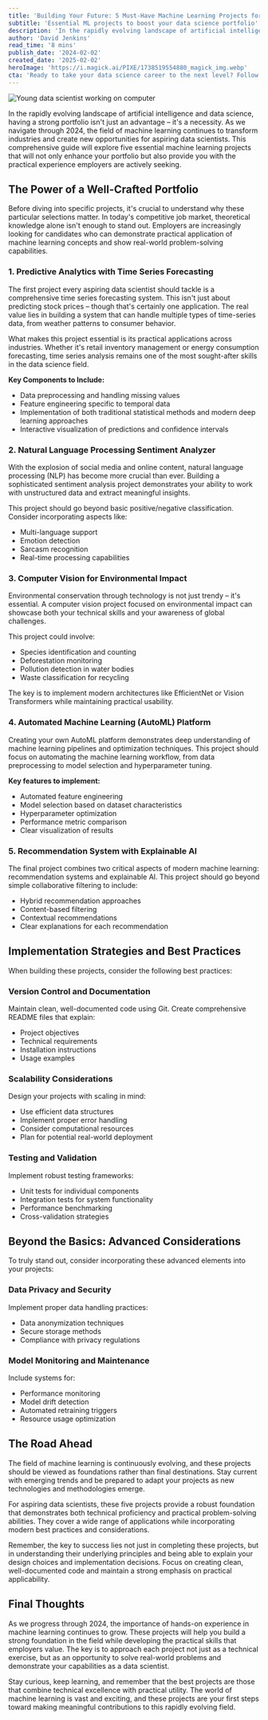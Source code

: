 ```yaml
---
title: 'Building Your Future: 5 Must-Have Machine Learning Projects for Aspiring Data Scientists'
subtitle: 'Essential ML projects to boost your data science portfolio'
description: 'In the rapidly evolving landscape of artificial intelligence and data science, having a strong portfolio isn''t just an advantage – it''s a necessity. As we navigate through 2024, learn how essential machine learning projects can enhance your portfolio and provide the practical experience employers are seeking.'
author: 'David Jenkins'
read_time: '8 mins'
publish_date: '2024-02-02'
created_date: '2025-02-02'
heroImage: 'https://i.magick.ai/PIXE/1738519554880_magick_img.webp'
cta: 'Ready to take your data science career to the next level? Follow us on LinkedIn for more expert insights, industry trends, and career-building tips in machine learning and AI.'
---
```


![Young data scientist working on computer](https://i.magick.ai/PIXE/1738519554884_magick_img.webp)

In the rapidly evolving landscape of artificial intelligence and data science, having a strong portfolio isn't just an advantage – it's a necessity. As we navigate through 2024, the field of machine learning continues to transform industries and create new opportunities for aspiring data scientists. This comprehensive guide will explore five essential machine learning projects that will not only enhance your portfolio but also provide you with the practical experience employers are actively seeking.

## The Power of a Well-Crafted Portfolio

Before diving into specific projects, it's crucial to understand why these particular selections matter. In today's competitive job market, theoretical knowledge alone isn't enough to stand out. Employers are increasingly looking for candidates who can demonstrate practical application of machine learning concepts and show real-world problem-solving capabilities.

### 1. Predictive Analytics with Time Series Forecasting

The first project every aspiring data scientist should tackle is a comprehensive time series forecasting system. This isn't just about predicting stock prices – though that's certainly one application. The real value lies in building a system that can handle multiple types of time-series data, from weather patterns to consumer behavior.

What makes this project essential is its practical applications across industries. Whether it's retail inventory management or energy consumption forecasting, time series analysis remains one of the most sought-after skills in the data science field.

**Key Components to Include:**
- Data preprocessing and handling missing values
- Feature engineering specific to temporal data
- Implementation of both traditional statistical methods and modern deep learning approaches
- Interactive visualization of predictions and confidence intervals

### 2. Natural Language Processing Sentiment Analyzer

With the explosion of social media and online content, natural language processing (NLP) has become more crucial than ever. Building a sophisticated sentiment analysis project demonstrates your ability to work with unstructured data and extract meaningful insights.

This project should go beyond basic positive/negative classification. Consider incorporating aspects like:
- Multi-language support
- Emotion detection
- Sarcasm recognition
- Real-time processing capabilities

### 3. Computer Vision for Environmental Impact

Environmental conservation through technology is not just trendy – it's essential. A computer vision project focused on environmental impact can showcase both your technical skills and your awareness of global challenges.

This project could involve:
- Species identification and counting
- Deforestation monitoring
- Pollution detection in water bodies
- Waste classification for recycling

The key is to implement modern architectures like EfficientNet or Vision Transformers while maintaining practical usability.

### 4. Automated Machine Learning (AutoML) Platform

Creating your own AutoML platform demonstrates deep understanding of machine learning pipelines and optimization techniques. This project should focus on automating the machine learning workflow, from data preprocessing to model selection and hyperparameter tuning.

**Key features to implement:**
- Automated feature engineering
- Model selection based on dataset characteristics
- Hyperparameter optimization
- Performance metric comparison
- Clear visualization of results

### 5. Recommendation System with Explainable AI

The final project combines two critical aspects of modern machine learning: recommendation systems and explainable AI. This project should go beyond simple collaborative filtering to include:
- Hybrid recommendation approaches
- Content-based filtering
- Contextual recommendations
- Clear explanations for each recommendation

## Implementation Strategies and Best Practices

When building these projects, consider the following best practices:

### Version Control and Documentation
Maintain clean, well-documented code using Git. Create comprehensive README files that explain:
- Project objectives
- Technical requirements
- Installation instructions
- Usage examples

### Scalability Considerations
Design your projects with scaling in mind:
- Use efficient data structures
- Implement proper error handling
- Consider computational resources
- Plan for potential real-world deployment

### Testing and Validation
Implement robust testing frameworks:
- Unit tests for individual components
- Integration tests for system functionality
- Performance benchmarking
- Cross-validation strategies

## Beyond the Basics: Advanced Considerations

To truly stand out, consider incorporating these advanced elements into your projects:

### Data Privacy and Security
Implement proper data handling practices:
- Data anonymization techniques
- Secure storage methods
- Compliance with privacy regulations

### Model Monitoring and Maintenance
Include systems for:
- Performance monitoring
- Model drift detection
- Automated retraining triggers
- Resource usage optimization

## The Road Ahead

The field of machine learning is continuously evolving, and these projects should be viewed as foundations rather than final destinations. Stay current with emerging trends and be prepared to adapt your projects as new technologies and methodologies emerge.

For aspiring data scientists, these five projects provide a robust foundation that demonstrates both technical proficiency and practical problem-solving abilities. They cover a wide range of applications while incorporating modern best practices and considerations.

Remember, the key to success lies not just in completing these projects, but in understanding their underlying principles and being able to explain your design choices and implementation decisions. Focus on creating clean, well-documented code and maintain a strong emphasis on practical applicability.

## Final Thoughts

As we progress through 2024, the importance of hands-on experience in machine learning continues to grow. These projects will help you build a strong foundation in the field while developing the practical skills that employers value. The key is to approach each project not just as a technical exercise, but as an opportunity to solve real-world problems and demonstrate your capabilities as a data scientist.

Stay curious, keep learning, and remember that the best projects are those that combine technical excellence with practical utility. The world of machine learning is vast and exciting, and these projects are your first steps toward making meaningful contributions to this rapidly evolving field.
